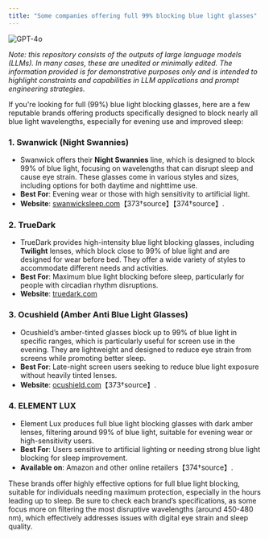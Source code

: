```yaml
---
title: "Some companies offering full 99% blocking blue light glasses"
---
```

![GPT-4o](https://img.shields.io/badge/GPT--4o-3333FF?style=for-the-badge&logo=openai&logoColor=white)



*Note: this repository consists of the outputs of large language models (LLMs). In many cases, these are unedited or minimally edited. The information provided is for demonstrative purposes only and is intended to highlight constraints and capabilities in LLM applications and prompt engineering strategies.*


If you're looking for full (99%) blue light blocking glasses, here are a few reputable brands offering products specifically designed to block nearly all blue light wavelengths, especially for evening use and improved sleep:

### 1. **Swanwick (Night Swannies)**
   - Swanwick offers their **Night Swannies** line, which is designed to block 99% of blue light, focusing on wavelengths that can disrupt sleep and cause eye strain. These glasses come in various styles and sizes, including options for both daytime and nighttime use.
   - **Best For**: Evening wear or those with high sensitivity to artificial light.
   - **Website**: [swanwicksleep.com](https://www.swanwicksleep.com)【373†source】【374†source】.

### 2. **TrueDark**
   - TrueDark provides high-intensity blue light blocking glasses, including **Twilight** lenses, which block close to 99% of blue light and are designed for wear before bed. They offer a wide variety of styles to accommodate different needs and activities.
   - **Best For**: Maximum blue light blocking before sleep, particularly for people with circadian rhythm disruptions.
   - **Website**: [truedark.com](https://www.truedark.com)

### 3. **Ocushield (Amber Anti Blue Light Glasses)**
   - Ocushield’s amber-tinted glasses block up to 99% of blue light in specific ranges, which is particularly useful for screen use in the evening. They are lightweight and designed to reduce eye strain from screens while promoting better sleep.
   - **Best For**: Late-night screen users seeking to reduce blue light exposure without heavily tinted lenses.
   - **Website**: [ocushield.com](https://www.ocushield.com)【373†source】.

### 4. **ELEMENT LUX**
   - Element Lux produces full blue light blocking glasses with dark amber lenses, filtering around 99% of blue light, suitable for evening wear or high-sensitivity users.
   - **Best For**: Users sensitive to artificial lighting or needing strong blue light blocking for sleep improvement.
   - **Available on**: Amazon and other online retailers【374†source】.

These brands offer highly effective options for full blue light blocking, suitable for individuals needing maximum protection, especially in the hours leading up to sleep. Be sure to check each brand’s specifications, as some focus more on filtering the most disruptive wavelengths (around 450-480 nm), which effectively addresses issues with digital eye strain and sleep quality.